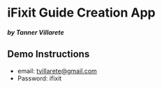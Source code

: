 # iFixit Guide Creation App
##### by Tanner Villarete

## Demo Instructions
- email: tvillarete@gmail.com
- Password: ifixit
